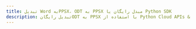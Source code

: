 ---title: تبدیل Word بهPPSX، ODT به PPSX مبدل رایگان یا Python SDKdescription: تبدیل رایگانODT به PPSX با استفاده از Python Cloud APIs & SDK. همچنین اسناد Microsoft Word و OpenOffice را در Cloud ایجاد، ویرایش و رندر کنید.---